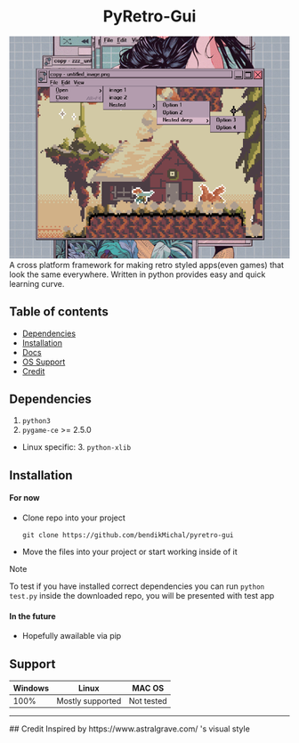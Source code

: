 <div align="center">
  <h1>PyRetro-Gui</h1>
  <img src="example2.png" />
</div>
A cross platform framework for making retro styled apps(even games) that look the same everywhere.
Written in python provides easy and quick learning curve.

## Table of contents
- [Dependencies](#Dependencies)
- [Installation](#Installation)
- [Docs](docs/docs.md)
- [OS Support](#Support)
- [Credit](#Credit)

## Dependencies
1. `python3`
2. `pygame-ce` >= 2.5.0
- Linux specific:
  3. `python-xlib`

## Installation
#### For now
- Clone repo into your project
  ```
  git clone https://github.com/bendikMichal/pyretro-gui
  ```
- Move the files into your project or start working inside of it

> [!NOTE]
> To test if you have installed correct dependencies you can run `python test.py` inside the downloaded repo, you will be presented with test app

#### In the future
- Hopefully awailable via pip


## Support
|Windows|Linux|MAC OS|
|-------|-----|------|
|100%   |Mostly supported|Not tested|

<hr></hr>
## Credit
Inspired by https://www.astralgrave.com/ 's visual style
